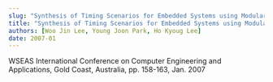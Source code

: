 ```yaml
---
slug: "Synthesis of Timing Scenarios for Embedded Systems using Modular Petri nets"
title: "Synthesis of Timing Scenarios for Embedded Systems using Modular Petri nets"
authors: [Woo Jin Lee, Young Joon Park, Ho Kyoug Lee]
date: 2007-01
---
```


WSEAS International Conference on Computer Engineering and Applications, Gold Coast, Australia, pp. 158-163, Jan. 2007
